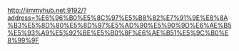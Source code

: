 
<http://jimmyhub.net:9192/?address=%E6%96%B0%E5%8C%97%E5%B8%82%E7%91%9E%E8%8A%B3%E5%8D%80%E5%8D%97%E5%AD%90%E5%90%9D%E6%AE%B5%E5%93%A9%E5%92%BE%E5%B0%8F%E6%AE%B51%E5%9C%B0%E8%99%9F>
